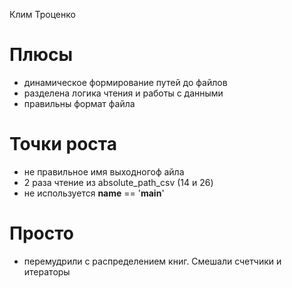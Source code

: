 Клим Троценко

# Плюсы
* динамическое формирование путей до файлов
* разделена логика чтения и работы с данными
* правильны формат файла


# Точки роста
* не правильное имя выходногоф айла
* 2 раза чтение из absolute_path_csv (14 и 26)
* не используется __name__ == '__main__'

# Просто
* перемудрили с распределением книг. Смешали счетчики и итераторы


